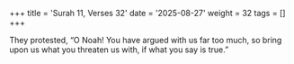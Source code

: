 +++
title = 'Surah 11, Verses 32'
date = '2025-08-27'
weight = 32
tags = []
+++

They protested, “O Noah! You have argued with us far too much, so bring upon us what you threaten us with, if what you say is true.”